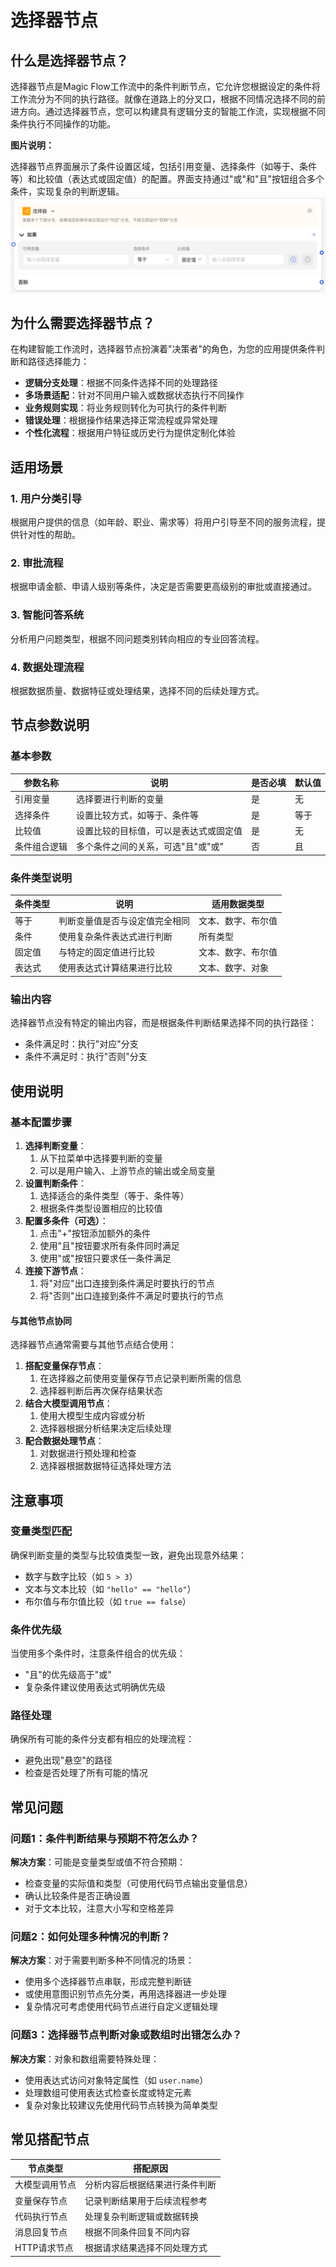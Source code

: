 # 选择器节点
## 什么是选择器节点？
选择器节点是Magic Flow工作流中的条件判断节点，它允许您根据设定的条件将工作流分为不同的执行路径。就像在道路上的分叉口，根据不同情况选择不同的前进方向。通过选择器节点，您可以构建具有逻辑分支的智能工作流，实现根据不同条件执行不同操作的功能。

**图片说明：**

选择器节点界面展示了条件设置区域，包括引用变量、选择条件（如等于、条件等）和比较值（表达式或固定值）的配置。界面支持通过"或"和"且"按钮组合多个条件，实现复杂的判断逻辑。
![选择器节点](/static/img/Selector.png)

## 为什么需要选择器节点？
在构建智能工作流时，选择器节点扮演着"决策者"的角色，为您的应用提供条件判断和路径选择能力：
- **逻辑分支处理**：根据不同条件选择不同的处理路径
- **多场景适配**：针对不同用户输入或数据状态执行不同操作
- **业务规则实现**：将业务规则转化为可执行的条件判断
- **错误处理**：根据操作结果选择正常流程或异常处理
- **个性化流程**：根据用户特征或历史行为提供定制化体验
## 适用场景
### 1. 用户分类引导
根据用户提供的信息（如年龄、职业、需求等）将用户引导至不同的服务流程，提供针对性的帮助。
### 2. 审批流程
根据申请金额、申请人级别等条件，决定是否需要更高级别的审批或直接通过。
### 3. 智能问答系统
分析用户问题类型，根据不同问题类别转向相应的专业回答流程。
### 4. 数据处理流程
根据数据质量、数据特征或处理结果，选择不同的后续处理方式。
## 节点参数说明
### 基本参数
|参数名称|说明|是否必填|默认值|
|---|---|---|---|
|引用变量|选择要进行判断的变量|是|无|
|选择条件|设置比较方式，如等于、条件等|是|等于|
|比较值|设置比较的目标值，可以是表达式或固定值|是|无|
|条件组合逻辑|多个条件之间的关系，可选"且"或"或"|否|且|

### 条件类型说明
|条件类型|说明|适用数据类型|
|---|---|---|
|等于|判断变量值是否与设定值完全相同|文本、数字、布尔值|
|条件|使用复杂条件表达式进行判断|所有类型|
|固定值|与特定的固定值进行比较|文本、数字、布尔值|
|表达式|使用表达式计算结果进行比较|文本、数字、对象|

### 输出内容
选择器节点没有特定的输出内容，而是根据条件判断结果选择不同的执行路径：
- 条件满足时：执行"对应"分支
- 条件不满足时：执行"否则"分支
## 使用说明
### 基本配置步骤
1. **选择判断变量**：
    1. 从下拉菜单中选择要判断的变量
    2. 可以是用户输入、上游节点的输出或全局变量
2. **设置判断条件**：
    1. 选择适合的条件类型（等于、条件等）
    2. 根据条件类型设置相应的比较值
3. **配置多条件（可选）**：
    1. 点击"+"按钮添加额外的条件
    2. 使用"且"按钮要求所有条件同时满足
    3. 使用"或"按钮只要求任一条件满足
4. **连接下游节点**：
    1. 将"对应"出口连接到条件满足时要执行的节点
    2. 将"否则"出口连接到条件不满足时要执行的节点
#### 与其他节点协同
选择器节点通常需要与其他节点结合使用：
1. **搭配变量保存节点**：
    1. 在选择器之前使用变量保存节点记录判断所需的信息
    2. 选择器判断后再次保存结果状态
2. **结合大模型调用节点**：
    1. 使用大模型生成内容或分析
    2. 选择器根据分析结果决定后续处理
3. **配合数据处理节点**：
    1. 对数据进行预处理和检查
    2. 选择器根据数据特征选择处理方法
## 注意事项
### 变量类型匹配
确保判断变量的类型与比较值类型一致，避免出现意外结果：
- 数字与数字比较（如 `5 > 3`）
- 文本与文本比较（如 `"hello" == "hello"`）
- 布尔值与布尔值比较（如 `true == false`）
### 条件优先级
当使用多个条件时，注意条件组合的优先级：
- "且"的优先级高于"或"
- 复杂条件建议使用表达式明确优先级
### 路径处理
确保所有可能的条件分支都有相应的处理流程：
- 避免出现"悬空"的路径
- 检查是否处理了所有可能的情况
## 常见问题
### 问题1：条件判断结果与预期不符怎么办？
**解决方案**：可能是变量类型或值不符合预期：
- 检查变量的实际值和类型（可使用代码节点输出变量信息）
- 确认比较条件是否正确设置
- 对于文本比较，注意大小写和空格差异
### 问题2：如何处理多种情况的判断？
**解决方案**：对于需要判断多种不同情况的场景：
- 使用多个选择器节点串联，形成完整判断链
- 或使用意图识别节点先分类，再用选择器进一步处理
- 复杂情况可考虑使用代码节点进行自定义逻辑处理
### 问题3：选择器节点判断对象或数组时出错怎么办？
**解决方案**：对象和数组需要特殊处理：
- 使用表达式访问对象特定属性（如 `user.name`）
- 处理数组可使用表达式检查长度或特定元素
- 复杂对象比较建议先使用代码节点转换为简单类型
## 常见搭配节点
|节点类型|搭配原因|
|---|---|
|大模型调用节点|分析内容后根据结果进行条件判断|
|变量保存节点|记录判断结果用于后续流程参考|
|代码执行节点|处理复杂判断逻辑或数据转换|
|消息回复节点|根据不同条件回复不同内容|
|HTTP请求节点|根据请求结果选择不同处理方式|